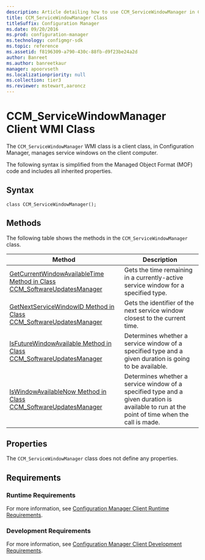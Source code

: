 ```yaml
---
description: Article detailing how to use CCM_ServiceWindowManager in Configuration Manager to manage service windows on the client computer.
title: CCM_ServiceWindowManager Class
titleSuffix: Configuration Manager
ms.date: 09/20/2016
ms.prod: configuration-manager
ms.technology: configmgr-sdk
ms.topic: reference
ms.assetid: f8196309-a790-430c-88fb-d9f23be24a2d
author: Banreet
ms.author: banreetkaur
manager: apoorvseth
ms.localizationpriority: null
ms.collection: tier3
ms.reviewer: mstewart,aaroncz 
---
```

# CCM_ServiceWindowManager Client WMI Class
The `CCM_ServiceWindowManager` WMI class is a client class, in Configuration Manager, manages service windows on the client computer.  

 The following syntax is simplified from the Managed Object Format (MOF) code and includes all inherited properties.  

## Syntax  

```  
class CCM_ServiceWindowManager();  
```  

## Methods  
The following table shows the methods in the `CCM_ServiceWindowManager` class.  

|Method|Description|  
|-|-|  
|[GetCurrentWindowAvailableTime Method in Class CCM_SoftwareUpdatesManager](../../../../../develop/reference/core/clients/sdk/getcurrentwindowavailabletime-method-in-class-ccm_servicewindowmanager.md)|Gets the time remaining in a currently-active service window for a specified type.|  
|[GetNextServiceWindowID Method in Class CCM_SoftwareUpdatesManager](../../../../../develop/reference/core/clients/sdk/getnextservicewindowid-method-in-class-ccm_servicewindowmanager.md)|Gets the identifier of the next service window closest to the current time.|  
|[IsFutureWindowAvailable Method in Class CCM_SoftwareUpdatesManager](../../../../../develop/reference/core/clients/sdk/isfuturewindowavailable-method-in-class-ccm_servicewindowmanager.md)|Determines whether a service window of a specified type and a given duration is going to be available.|  
|[IsWindowAvailableNow Method in Class CCM_SoftwareUpdatesManager](../../../../../develop/reference/core/clients/sdk/iswindowavailablenow-method-in-class-ccm_servicewindowmanager.md)|Determines whether a service window of a specified type and a given duration is available to run at the point of time when the call is made.|  

## Properties  
 The `CCM_ServiceWindowManager` class does not define any properties.  

## Requirements  

### Runtime Requirements  
 For more information, see [Configuration Manager Client Runtime Requirements](../../../../../develop/core/reqs/client-runtime-requirements.md).  

### Development Requirements  
 For more information, see [Configuration Manager Client Development Requirements](../../../../../develop/core/reqs/client-development-requirements.md).  
